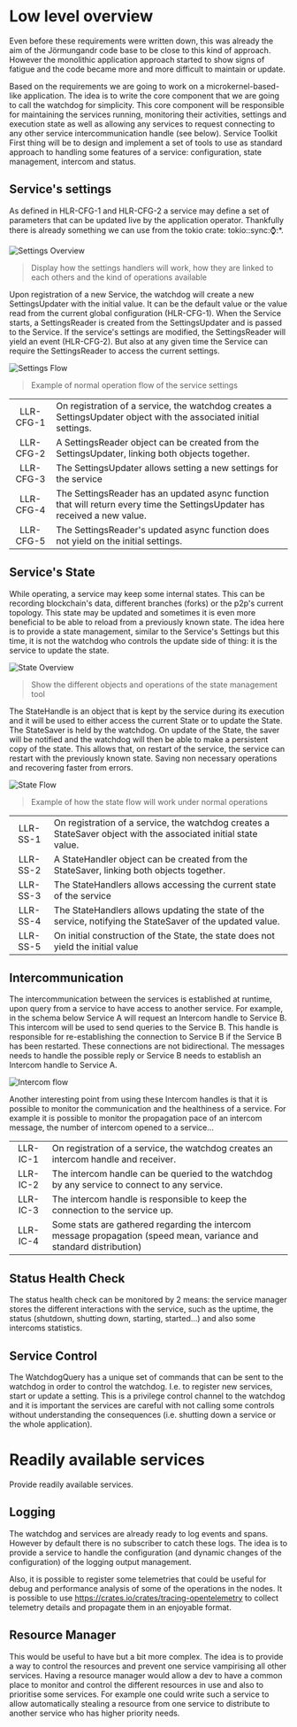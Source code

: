 # Low level overview

Even before these requirements were written down, this was already the aim of 
the Jörmungandr code base to be close to this kind of approach. However the 
monolithic application approach started to show signs of fatigue and the code 
became more and more difficult to maintain or update.

Based on the requirements we are going to work on a microkernel-based-like 
application. The idea is to write the core component that we are going to call 
the watchdog for simplicity. This core component will be responsible for 
maintaining the services running, monitoring their activities, settings and 
execution state as well as allowing any services to request connecting to any 
other service intercommunication handle (see below).
Service Toolkit
First thing will be to design and implement a set of tools to use as standard 
approach to handling some features of a service: configuration, state 
management, intercom and status.

## Service's settings

As defined in HLR-CFG-1 and HLR-CFG-2 a service may define a set of parameters 
that can be updated live by the application operator. Thankfully there is 
already something we can use from the tokio crate: tokio::sync::watch::*.

![Settings Overview](./settings_overview.svg)

> Display how the settings handlers will work, how they are linked
to each others and the kind of operations available

Upon registration of a new Service, the watchdog will create a new 
SettingsUpdater with the initial value. It can be the default value or the 
value read from the current global configuration (HLR-CFG-1). When the Service 
starts, a SettingsReader is created from the SettingsUpdater and is passed to 
the Service. If the service's settings are modified, the SettingsReader will 
yield an event (HLR-CFG-2). But also at any given time the Service can require 
the SettingsReader to access the current settings.

![Settings Flow](./settings_flow.svg)

> Example of normal operation flow of the service settings

| | |
|:--:|:--|
| LLR-CFG-1 | On registration of a service, the watchdog creates a SettingsUpdater object with the associated initial settings. |
| LLR-CFG-2 | A SettingsReader object can be created from the SettingsUpdater, linking both objects together. |
| LLR-CFG-3 | The SettingsUpdater allows setting a new settings for the service |
| LLR-CFG-4 | The SettingsReader has an updated async function that will return every time the SettingsUpdater has received a new value. |
| LLR-CFG-5 | The SettingsReader's updated async function does not yield on the initial settings. |

## Service's State

While operating, a service may keep some internal states. This can be recording 
blockchain's data, different branches (forks) or the p2p's current topology. 
This state may be updated and sometimes it is even more beneficial to be able 
to reload from a previously known state. The idea here is to provide a state 
management, similar to the Service's Settings but this time, it is not the 
watchdog who controls the update side of thing: it is the service to update the 
state.

![State Overview](./state_overview.svg)

> Show the different objects and operations of the state management tool

The StateHandle is an object that is kept by the service during its execution 
and it will be used to either access the current State or to update the State. 
The StateSaver is held by the watchdog. On update of the State, the saver will 
be notified and the watchdog will then be able to make a persistent copy of the 
state. This allows that, on restart of the service, the service can restart 
with the previously known state. Saving non necessary operations and recovering 
faster from errors.

![State Flow](./state_flow.svg)

> Example of how the state flow will work under normal operations

| | |
|:--:|:--|
| LLR-SS-1 | On registration of a service, the watchdog creates a StateSaver object with the associated initial state value. |
| LLR-SS-2 | A StateHandler object can be created from the StateSaver, linking both objects together. |
| LLR-SS-3 | The StateHandlers allows accessing the current state of the service |
| LLR-SS-4 | The StateHandlers allows updating the state of the service, notifying the StateSaver of the updated value. |
| LLR-SS-5 | On initial construction of the State, the state does not yield the initial value |

## Intercommunication

The intercommunication between the services is established at runtime, upon 
query from a service to have access to another service. For example, in the 
schema below Service A will request an Intercom handle to Service B. This 
intercom will be used to send queries to the Service B. This handle is 
responsible for re-establishing the connection to Service B if the Service B 
has been restarted. These connections are not bidirectional. The messages 
needs to handle the possible reply or Service B needs to establish an Intercom 
handle to Service A.

![Intercom flow](./intercom_flow.svg)

Another interesting point from using these Intercom handles is that it is 
possible to monitor the communication and the healthiness of a service. For 
example it is possible to monitor the propagation pace of an intercom message, 
the number of intercom opened to a service…

| | |
|:--:|:--|
| LLR-IC-1 | On registration of a service, the watchdog creates an intercom handle and receiver. |
| LLR-IC-2 | The intercom handle can be queried to the watchdog by any service to connect to any service. |
| LLR-IC-3 | The intercom handle is responsible to keep the connection to the service up. |
| LLR-IC-4 | Some stats are gathered regarding the intercom message propagation (speed mean, variance and standard distribution) |

## Status Health Check

The status health check can be monitored by 2 means: the service manager stores 
the different interactions with the service, such as the uptime, the status 
(shutdown, shutting down, starting, started...) and also some intercoms 
statistics.

## Service Control

The WatchdogQuery has a unique set of commands that can be sent to the watchdog 
in order to control the watchdog. I.e. to register new services, start or 
update a setting. This is a privilege control channel to the watchdog and it is 
important the services are careful with not calling some controls without 
understanding the consequences (i.e. shutting down a service or the whole 
application).

# Readily available services

Provide readily available services.

## Logging

The watchdog and services are already ready to log events and spans. However by 
default there is no subscriber to catch these logs. The idea is to provide a 
service to handle the configuration (and dynamic changes of the configuration) 
of the logging output management.

Also, it is possible to register some telemetries that could be useful for 
debug and performance analysis of some of the operations in the nodes. It is 
possible to use https://crates.io/crates/tracing-opentelemetry to collect 
telemetry details and propagate them in an enjoyable format.

## Resource Manager

This would be useful to have but a bit more complex. The idea is to provide a 
way to control the resources and prevent one service vampirising all other 
services. Having a resource manager would allow a dev to have a common place to 
monitor and control the different resources in use and also to prioritise some 
services. For example one could write such a service to allow automatically 
stealing a resource from one service to distribute to another service who has 
higher priority needs.